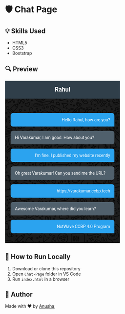 # 🛡️ Chat Page

## 💡 Skills Used
- HTML5
- CSS3
- Bootstrap

## 🔍 Preview
![Login Preview](./chat-screen-v1.png)

## 📸 How to Run Locally
1. Download or clone this repository
2. Open `Chat-Page` folder in VS Code
3. Run `index.html` in a browser

## 🙌 Author
Made with ❤️ by [Anusha](https://github.com/anushavalluri22);